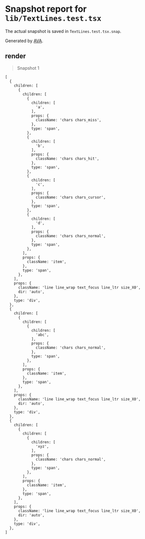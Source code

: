 # Snapshot report for `lib/TextLines.test.tsx`

The actual snapshot is saved in `TextLines.test.tsx.snap`.

Generated by [AVA](https://avajs.dev).

## render

> Snapshot 1

    [
      {
        children: [
          {
            children: [
              {
                children: [
                  'a',
                ],
                props: {
                  className: 'chars chars_miss',
                },
                type: 'span',
              },
              {
                children: [
                  'b',
                ],
                props: {
                  className: 'chars chars_hit',
                },
                type: 'span',
              },
              {
                children: [
                  'c',
                ],
                props: {
                  className: 'chars chars_cursor',
                },
                type: 'span',
              },
              {
                children: [
                  'd',
                ],
                props: {
                  className: 'chars chars_normal',
                },
                type: 'span',
              },
            ],
            props: {
              className: 'item',
            },
            type: 'span',
          },
        ],
        props: {
          className: 'line line_wrap text_focus line_ltr size_X0',
          dir: 'auto',
        },
        type: 'div',
      },
      {
        children: [
          {
            children: [
              {
                children: [
                  'abc',
                ],
                props: {
                  className: 'chars chars_normal',
                },
                type: 'span',
              },
            ],
            props: {
              className: 'item',
            },
            type: 'span',
          },
        ],
        props: {
          className: 'line line_wrap text_focus line_ltr size_X0',
          dir: 'auto',
        },
        type: 'div',
      },
      {
        children: [
          {
            children: [
              {
                children: [
                  'xyz',
                ],
                props: {
                  className: 'chars chars_normal',
                },
                type: 'span',
              },
            ],
            props: {
              className: 'item',
            },
            type: 'span',
          },
        ],
        props: {
          className: 'line line_wrap text_focus line_ltr size_X0',
          dir: 'auto',
        },
        type: 'div',
      },
    ]
